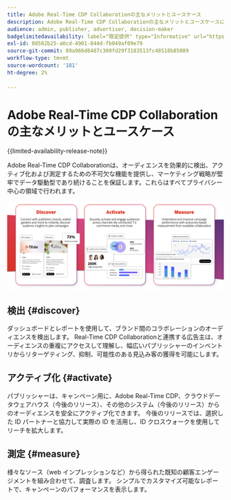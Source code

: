 ```yaml
---
title: Adobe Real-Time CDP Collaborationの主なメリットとユースケース
description: Adobe Real-Time CDP Collaborationの主なメリットとユースケースについて
audience: admin, publisher, advertiser, decision-maker
badgelimitedavailability: label="限定提供" type="Informative" url="https://helpx.adobe.com/legal/product-descriptions/real-time-customer-data-platform-collaboration.html newtab=true"
exl-id: 88582b25-a0cd-4901-844d-fb049af09e79
source-git-commit: 89a966d6487c309fd29f3183513fc48518b85089
workflow-type: tm+mt
source-wordcount: '181'
ht-degree: 2%

---
```


# Adobe Real-Time CDP Collaborationの主なメリットとユースケース

{{limited-availability-release-note}}

Adobe Real-Time CDP Collaborationは、オーディエンスを効果的に検出、アクティブ化および測定するための不可欠な機能を提供し、マーケティング戦略が堅牢でデータ駆動型であり続けることを保証します。これらはすべてプライバシー中心の領域で行われます。

![Real-Time CDP Collaborationのメリットと使用例 ](/help/assets/benefits-use-cases/discover-activate-measure.png)

## 検出 {#discover}

ダッシュボードとレポートを使用して、ブランド間のコラボレーションのオーディエンスを検出します。
Real-Time CDP Collaborationと連携する広告主は、オーディエンスの重複にアクセスして理解し、幅広いパブリッシャーのインベントリからリターゲティング、抑制、可能性のある見込み客の獲得を可能にします。

## アクティブ化 {#activate}

パブリッシャーは、キャンペーン用に、Adobe Real-Time CDP、クラウドデータウェアハウス（今後のリリース）、その他のシステム（今後のリリース）からのオーディエンスを安全にアクティブ化できます。
今後のリリースでは、選択した ID パートナーと協力して実際の ID を活用し、ID クロスウォークを使用してリーチを拡大します。

## 測定 {#measure}

様々なソース（web インプレッションなど）から得られた既知の顧客エンゲージメントを組み合わせて、調査します。
シンプルでカスタマイズ可能なレポートで、キャンペーンのパフォーマンスを表示します。

<!--

## Sample use cases

Some use cases that you can explore are:

* [Prospecting](/help/guide/use-cases/prospecting.md)
* [Retargeting](/help/guide/use-cases/retargeting.md)
* [Suppression](/help/guide/use-cases/suppression.md)

-->
